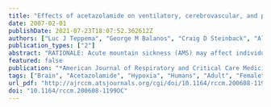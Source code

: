 ```yaml
---
title: "Effects of acetazolamide on ventilatory, cerebrovascular, and pulmonary vascular responses to hypoxia."
date: 2007-02-01
publishDate: 2021-07-23T18:07:52.362612Z
authors: ["Luc J Teppema", "George M Balanos", "Craig D Steinback", "Allison D Brown", "Glen E Foster", "Henry J Duff", "Richard Leigh", "Marc J Poulin"]
publication_types: ["2"]
abstract: "RATIONALE: Acute mountain sickness (AMS) may affect individuals who (rapidly) ascend to altitudes higher than 2,000-3,000 m. A more serious consequence of rapid ascent may be high-altitude pulmonary edema, a hydrostatic edema associated with increased pulmonary capillary pressures. Acetazolamide is effective against AMS, possibly by increasing ventilation and cerebral blood flow (CBF). In animals, it inhibits hypoxic pulmonary vasoconstriction. OBJECTIVES: We examined the influence of acetazolamide on the response to hypoxia of ventilation, CBF, and pulmonary vascular resistance (PVR). METHODS: In this double-blind, placebo-controlled, randomized study, nine subjects ingested 250 mg acetazolamide every 8 h for 3 d. On the fourth test day, we measured the responses of ventilation, PVR, and CBF to acute isocapnic hypoxia (20 min) and sustained poikilocapnic hypoxia (4 h). Ventilation was measured with pneumotachography. Hypoxia was achieved with dynamic end-tidal forcing. The maximum pressure difference across the tricuspid valve (DeltaPmax, a good index of PVR) was measured with Doppler echocardiography. CBF was measured by transcranial Doppler ultrasound. RESULTS: In normoxia, acetazolamide increased ventilation and reduced DeltaPmax, but did not influence CBF. The ventilatory and CBF responses to acute isocapnic hypoxia were unaltered, but the rise in DeltaPmax was reduced by 57%. The increase in DeltaPmax by sustained poikilocapnic hypoxia observed after placebo was reduced by 34% after acetazolamide, the ventilatory response was increased, but the CBF response remained unaltered. CONCLUSIONS: Acetazolamide has complex effects on ventilation, PVR, and CBF that converge to optimize brain oxygenation and may be a valuable means to prevent/treat high-altitude pulmonary edema."
featured: false
publication: "*American Journal of Respiratory and Critical Care Medicine*"
tags: ["Brain", "Acetazolamide", "Hypoxia", "Humans", "Adult", "Female", "Male", "Lung", "Cerebrovascular Circulation", "Pulmonary Ventilation", "Pulmonary Circulation", "Double-Blind Method", "Blood Vessels", "Altitude Sickness", "Placebos", "Pulmonary Edema", "Ultrasonography", "Doppler"]
url_pdf: "http://ajrccm.atsjournals.org/cgi/doi/10.1164/rccm.200608-1199OC"
doi: "10.1164/rccm.200608-1199OC"
---
```


